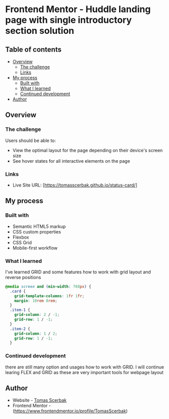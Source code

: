 # Frontend Mentor - Huddle landing page with single introductory section solution

## Table of contents

- [Overview](#overview)
  - [The challenge](#the-challenge)
  - [Links](#links)
- [My process](#my-process)
  - [Built with](#built-with)
  - [What I learned](#what-i-learned)
  - [Continued development](#continued-development)
- [Author](#author)

## Overview

### The challenge

Users should be able to:

- View the optimal layout for the page depending on their device's screen size
- See hover states for all interactive elements on the page

### Links

- Live Site URL: [https://tomasscerbak.github.io/status-card/]

## My process

### Built with

- Semantic HTML5 markup
- CSS custom properties
- Flexbox
- CSS Grid
- Mobile-first workflow

### What I learned

I've learned GRID and some features how to work with grid layout and reverse positions

```css
@media screen and (min-width: 768px) {
  .card {
    grid-template-columns: 1fr 1fr;
    margin: 10rem 8rem;
  }
  .item-1 {
    grid-column: 2 / -1;
    grid-row: 1 / -1;
  }
  .item-2 {
    grid-column: 1 / 2;
    grid-row: 1 / -1;
  }
```
### Continued development

there are still many option and usages how to work with GRID. I will continue learing FLEX and GRID as these are very important tools for webpage layout

## Author

- Website - [Tomas Scerbak](https://tomasscerbak.github.io/tomas-scerbak-portfolio/)
- Frontend Mentor - (https://www.frontendmentor.io/profile/TomasScerbak)
